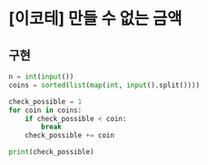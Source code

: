 # [이코테] 만들 수 없는 금액

## 구현

```py
n = int(input())
coins = sorted(list(map(int, input().split())))

check_possible = 1
for coin in coins:
    if check_possible < coin:
        break
    check_possible += coin

print(check_possible)
```